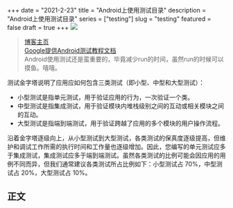 +++
date = "2021-2-23"
title = "Android上使用测试目录"
description = "Android上使用测试目录"
series = ["testing"]
slug = "testing"
featured = false
draft = true 
+++
![](https://gitee.com/lalalaxiaowifi/pictures/raw/master/image/%E6%97%A5%E5%B8%B8%E6%90%AC%E7%A0%96%E5%A4%B4.png)
> [博客主页](http://lalalaxiaowifi.gitee.io/pictures/) <br>
> [Google提供Android测试教程文档](https://developer.android.google.cn/training/testing/fundamentals) <br>
> Android使用测试还是蛮重要的，毕竟减少run的时间，虽然run的时候可以摸鱼。嘻嘻。

测试金字塔说明了应用应如何包含三类测试（即小型、中型和大型测试）：
* 小型测试是指单元测试，用于验证应用的行为，一次验证一个类。
* 中型测试是指集成测试，用于验证模块内堆栈级别之间的互动或相关模块之间的互动。
* 大型测试是指端到端测试，用于验证跨越了应用的多个模块的用户操作流程。 
  
沿着金字塔逐级向上，从小型测试到大型测试，各类测试的保真度逐级提高，但维护和调试工作所需的执行时间和工作量也逐级增加。因此，您编写的单元测试应多于集成测试，集成测试应多于端到端测试。虽然各类测试的比例可能会因应用的用例不同而异，但我们通常建议各类测试所占比例如下：小型测试占 70%，中型测试占 20%，大型测试占 10%。


## 正文

  

